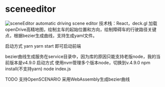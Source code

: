 # sceneeditor
![sceneEditor](https://user-images.githubusercontent.com/19968677/123817336-a54be380-d92a-11eb-896c-985e14173ccc.gif)
automatic driving scene editor
技术栈：React，deck.gl
加载openDrive高精地图，绘制主车的起始位置和方向，绘制障碍车的行驶路径关键点，根据bezier生成曲线，支持生成yaml文件。

启动方式
yarn
yarn start
即可启动前端

bezier曲线生成服务在service目录中，因为库的原因只能支持老版node，我的当前版本是v4.9.0
启动方式
使用nvm管理多个版本node，切换到v.4.9.0
npm install(不支持yarn)
node index.js

TODO
支持OpenSCENARIO
采用WebAssembly生成bezier曲线
